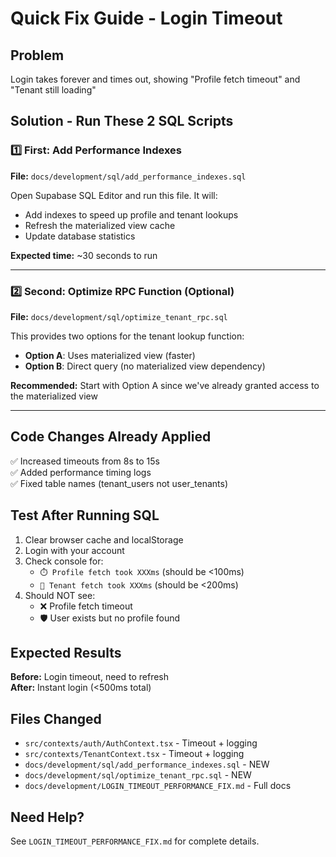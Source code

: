 # Quick Fix Guide - Login Timeout

## Problem
Login takes forever and times out, showing "Profile fetch timeout" and "Tenant still loading"

## Solution - Run These 2 SQL Scripts

### 1️⃣ First: Add Performance Indexes
**File:** `docs/development/sql/add_performance_indexes.sql`

Open Supabase SQL Editor and run this file. It will:
- Add indexes to speed up profile and tenant lookups
- Refresh the materialized view cache
- Update database statistics

**Expected time:** ~30 seconds to run

---

### 2️⃣ Second: Optimize RPC Function (Optional)
**File:** `docs/development/sql/optimize_tenant_rpc.sql`

This provides two options for the tenant lookup function:
- **Option A**: Uses materialized view (faster) 
- **Option B**: Direct query (no materialized view dependency)

**Recommended:** Start with Option A since we've already granted access to the materialized view

---

## Code Changes Already Applied

✅ Increased timeouts from 8s to 15s  
✅ Added performance timing logs  
✅ Fixed table names (tenant_users not user_tenants)

## Test After Running SQL

1. Clear browser cache and localStorage
2. Login with your account
3. Check console for:
   - `⏱️ Profile fetch took XXXms` (should be <100ms)
   - `🏢 Tenant fetch took XXXms` (should be <200ms)
4. Should NOT see:
   - ❌ Profile fetch timeout
   - 🛡️ User exists but no profile found

## Expected Results

**Before:** Login timeout, need to refresh  
**After:** Instant login (<500ms total)

## Files Changed
- `src/contexts/auth/AuthContext.tsx` - Timeout + logging
- `src/contexts/TenantContext.tsx` - Timeout + logging
- `docs/development/sql/add_performance_indexes.sql` - NEW
- `docs/development/sql/optimize_tenant_rpc.sql` - NEW
- `docs/development/LOGIN_TIMEOUT_PERFORMANCE_FIX.md` - Full docs

## Need Help?
See `LOGIN_TIMEOUT_PERFORMANCE_FIX.md` for complete details.
